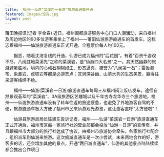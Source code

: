 ```yaml
---
title:  福州——仙游“菜溪岩一日游”旅游直通车开通
featured: images/没有.jpg
layout: post
---
```

  莆田晚报讯(记者 李金春) 
 近日，福州闽都旅游服务中心门口人潮涌动，来自福州及周边地区的90多位游客乘坐上了福州——莆田仙游旅游直通车的首发车。这标志着福州——仙游旅游直通车正式开通，全程票价每人约100元。

　　据悉，随着沈海复线的开通，仙游已成为福州的“后花园”。有着“百景千姿观不尽，八闽胜地菜溪先”之称的菜溪岩，是“仙游四大名景”之一。其天然幽静的旅游避暑胜地，境内的心动石栩栩如生、形态逼真，被誉为“八闽第一石”；雷轰瀑布、象鼻岩、虎啸岩等都是必游景点；其涧深谷幽、山清水秀的生态美景，赢得往来游客络绎不绝。

　　福州——仙游(菜溪岩一日游)旅游直通车每周三从福州闽江饭店发车，途径自然景观荟萃的“菜溪岩”、3A级旅游区艺雕城以及千年古寺龙华寺三个旅游地。福州——仙游旅游直通车没有了转车往返的旅途疲惫，也避免了外地游客自驾的不便，旅游直通车极大方便了福州市民来仙游观光游览，这让游客直呼“太方便啦”！

　　仙游县旅游局局长陈建东告诉记者，福州——仙游“菜溪岩一日游”旅游直通车正式开通后，福州市区每一家旅行社的营业部都会投放“仙游一日游”的宣传页，并且跟福州市大部分的旅行社达成了协议，由福州市旅游协会牵头，各家旅行社配合 ，组织派车到仙游来旅游。这次旅游直通车是一次小尝试，未来两地合作的好，游客多的话，还会增加其他的景点，开通“两日游直通车”，仙游的其他景点陆陆续续都会推出合作项目
